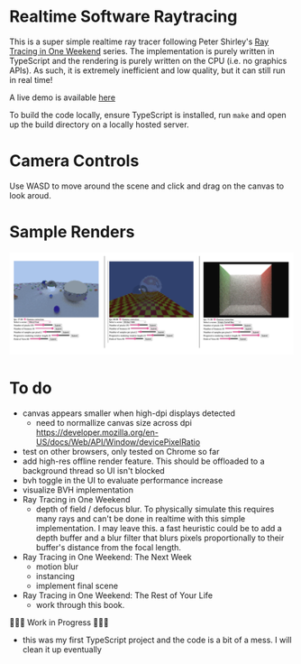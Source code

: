 # Realtime Software Raytracing

This is a super simple realtime ray tracer following Peter Shirley's [Ray Tracing in One Weekend](https://raytracing.github.io/) series. The implementation is purely written in TypeScript and the rendering is purely written on the CPU (i.e. no graphics APIs). As such, it is extremely inefficient and low quality, but it can still run in real time!

A live demo is available [here](https://sbobyn.github.io/software-raytracing.ts/)

To build the code locally, ensure TypeScript is installed, run `make` and open up the build directory on a locally hosted server.

# Camera Controls

Use WASD to move around the scene and click and drag on the canvas to look aroud.

# Sample Renders

![Sample Renders](./screenshots/samples.png)

# To do

- canvas appears smaller when high-dpi displays detected
  - need to normallize canvas size across dpi https://developer.mozilla.org/en-US/docs/Web/API/Window/devicePixelRatio
- test on other browsers, only tested on Chrome so far
- add high-res offline render feature. This should be offloaded to a background thread so UI isn't blocked
- bvh toggle in the UI to evaluate performance increase
- visualize BVH implementation
- Ray Tracing in One Weekend
  - depth of field / defocus blur. To physically simulate this requires many rays and can't be done in realtime with this simple implementation. I may leave this. a fast heuristic could be to add a depth buffer and a blur filter that blurs pixels proportionally to their buffer's distance from the focal length.
- Ray Tracing in One Weekend: The Next Week
  - motion blur
  - instancing
  - implement final scene
- Ray Tracing in One Weekend: The Rest of Your Life
  - work through this book.

🚧🚧🚧 Work in Progress 🚧🚧🚧

- this was my first TypeScript project and the code is a bit of a mess. I will clean it up eventually
